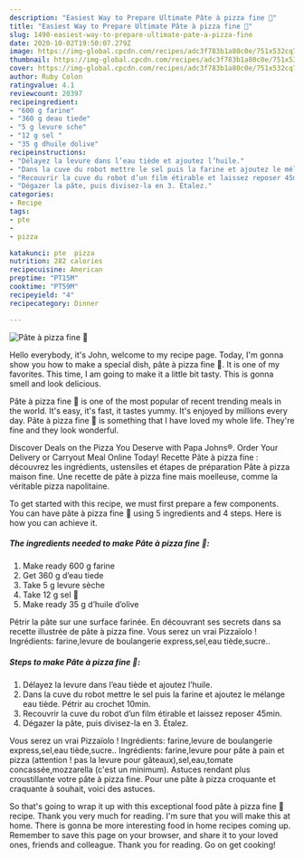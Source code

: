 ```yaml
---
description: "Easiest Way to Prepare Ultimate Pâte à pizza fine 🍕"
title: "Easiest Way to Prepare Ultimate Pâte à pizza fine 🍕"
slug: 1490-easiest-way-to-prepare-ultimate-pate-a-pizza-fine
date: 2020-10-02T19:50:07.279Z
image: https://img-global.cpcdn.com/recipes/adc3f783b1a80c0e/751x532cq70/pate-a-pizza-fine-🍕-photo-principale-de-la-recette.jpg
thumbnail: https://img-global.cpcdn.com/recipes/adc3f783b1a80c0e/751x532cq70/pate-a-pizza-fine-🍕-photo-principale-de-la-recette.jpg
cover: https://img-global.cpcdn.com/recipes/adc3f783b1a80c0e/751x532cq70/pate-a-pizza-fine-🍕-photo-principale-de-la-recette.jpg
author: Ruby Colon
ratingvalue: 4.1
reviewcount: 20397
recipeingredient:
- "600 g farine"
- "360 g deau tiede"
- "5 g levure sche"
- "12 g sel "
- "35 g dhuile dolive"
recipeinstructions:
- "Délayez la levure dans l’eau tiède et ajoutez l’huile."
- "Dans la cuve du robot mettre le sel puis la farine et ajoutez le mélange eau tiède. Pétrir au crochet 10min."
- "Recouvrir la cuve du robot d’un film étirable et laissez reposer 45min."
- "Dégazer la pâte, puis divisez-la en 3. Étalez."
categories:
- Recipe
tags:
- pte
- 
- pizza

katakunci: pte  pizza 
nutrition: 282 calories
recipecuisine: American
preptime: "PT15M"
cooktime: "PT59M"
recipeyield: "4"
recipecategory: Dinner

---
```



![Pâte à pizza fine 🍕](https://img-global.cpcdn.com/recipes/adc3f783b1a80c0e/751x532cq70/pate-a-pizza-fine-🍕-photo-principale-de-la-recette.jpg)

Hello everybody, it's John, welcome to my recipe page. Today, I'm gonna show you how to make a special dish, pâte à pizza fine 🍕. It is one of my favorites. This time, I am going to make it a little bit tasty. This is gonna smell and look delicious.

Pâte à pizza fine 🍕 is one of the most popular of recent trending meals in the world. It's easy, it's fast, it tastes yummy. It's enjoyed by millions every day. Pâte à pizza fine 🍕 is something that I have loved my whole life. They're fine and they look wonderful.

Discover Deals on the Pizza You Deserve with Papa Johns®. Order Your Delivery or Carryout Meal Online Today! Recette Pâte à pizza fine : découvrez les ingrédients, ustensiles et étapes de préparation Pâte à pizza maison fine. Une recette de pâte à pizza fine mais moelleuse, comme la véritable pizza napolitaine.


To get started with this recipe, we must first prepare a few components. You can have pâte à pizza fine 🍕 using 5 ingredients and 4 steps. Here is how you can achieve it.

<!--inarticleads1-->

##### The ingredients needed to make Pâte à pizza fine 🍕:

1. Make ready 600 g farine
1. Get 360 g d’eau tiede
1. Take 5 g levure sèche
1. Take 12 g sel 🧂
1. Make ready 35 g d’huile d’olive


Pétrir la pâte sur une surface farinée. En découvrant ses secrets dans sa recette illustrée de pâte à pizza fine. Vous serez un vrai Pizzaïolo ! Ingrédients: farine,levure de boulangerie express,sel,eau tiède,sucre.. 

<!--inarticleads2-->

##### Steps to make Pâte à pizza fine 🍕:

1. Délayez la levure dans l’eau tiède et ajoutez l’huile.
1. Dans la cuve du robot mettre le sel puis la farine et ajoutez le mélange eau tiède. Pétrir au crochet 10min.
1. Recouvrir la cuve du robot d’un film étirable et laissez reposer 45min.
1. Dégazer la pâte, puis divisez-la en 3. Étalez.


Vous serez un vrai Pizzaïolo ! Ingrédients: farine,levure de boulangerie express,sel,eau tiède,sucre.. Ingrédients: farine,levure pour pâte à pain et pizza (attention ! pas la levure pour gâteaux),sel,eau,tomate concassée,mozzarella (c&#39;est un minimum). Astuces rendant plus croustillante votre pâte à pizza fine. Pour une pâte à pizza croquante et craquante à souhait, voici des astuces. 

So that's going to wrap it up with this exceptional food pâte à pizza fine 🍕 recipe. Thank you very much for reading. I'm sure that you will make this at home. There is gonna be more interesting food in home recipes coming up. Remember to save this page on your browser, and share it to your loved ones, friends and colleague. Thank you for reading. Go on get cooking!
